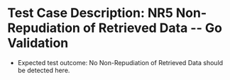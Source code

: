 # Test Case Description: NR5 Non-Repudiation of Retrieved Data -- Go Validation
- Expected test outcome: No Non-Repudiation of Retrieved Data should be detected here.
  